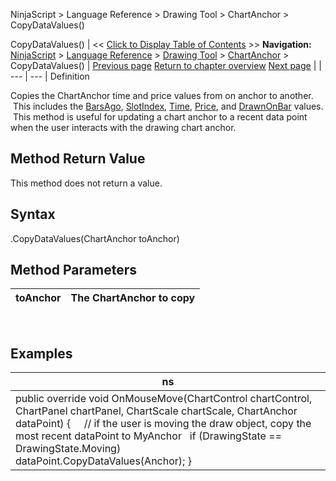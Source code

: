 ﻿
NinjaScript > Language Reference > Drawing Tool > ChartAnchor > CopyDataValues()

CopyDataValues()
| << [Click to Display Table of Contents](copydatavalues.md) >> **Navigation:**     [NinjaScript](ninjascript-1.md) > [Language Reference](language_reference_wip-1.md) > [Drawing Tool](drawing_tools-1.md) > [ChartAnchor](chartanchor-1.md) > CopyDataValues() | [Previous page](chartanchor-1.md) [Return to chapter overview](chartanchor-1.md) [Next page](displayname-1.md) |
| --- | --- |
Definition  

Copies the ChartAnchor time and price values from on anchor to another.  This includes the [BarsAgo](barsago.md), [SlotIndex](barindex-1.md), [Time](time-1.md), [Price](price-1.md), and [DrawnOnBar](drawnonbar-1.md) values.  This method is useful for updating a chart anchor to a recent data point when the user interacts with the drawing chart anchor.  

## Method Return Value
This method does not return a value.
 
## 
## Syntax
<chartAnchor>.CopyDataValues(ChartAnchor toAnchor)
## 
## 
## Method Parameters
| toAnchor | The ChartAnchor to copy |
| --- | --- |

 
## 
## Examples
| ns |
| --- |
| public override void OnMouseMove(ChartControl chartControl, ChartPanel chartPanel, ChartScale chartScale, ChartAnchor dataPoint) {       // if the user is moving the draw object, copy the most recent dataPoint to MyAnchor    if (DrawingState == DrawingState.Moving)               dataPoint.CopyDataValues(Anchor); } |
